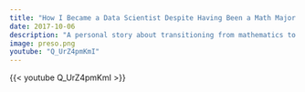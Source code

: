 ```yaml
---
title: "How I Became a Data Scientist Despite Having Been a Math Major: The Talk"
date: 2017-10-06
description: "A personal story about transitioning from mathematics to data science."
image: preso.png
youtube: "Q_UrZ4pmKmI"
---
```


{{< youtube Q_UrZ4pmKmI >}}